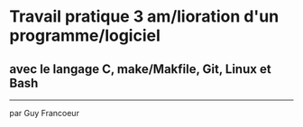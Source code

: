 # Travail pratique 3 am/lioration d'un programme/logiciel
## avec le langage C, make/Makfile, Git, Linux et Bash

----
par Guy Francoeur
